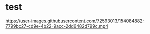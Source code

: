# test



https://user-images.githubusercontent.com/72593013/154084882-7799bc27-cd9e-4b22-9acc-2dd6482d799c.mp4

